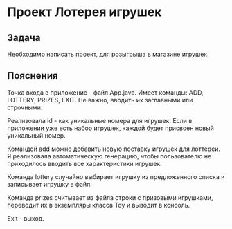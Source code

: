 # Проект Лотерея игрушек
## Задача
Необходимо написать проект, для розыгрыша в магазине игрушек.

## Пояснения
Точка входа в приложение - файл App.java. Имеет команды: ADD, LOTTERY, PRIZES, EXIT. Не важно, вводить их заглавными или строчными.

Реализовала id - как уникальные номера для игрушек. Если в приложении уже есть набор игрушек, каждой будет присвоен новый уникальный номер.

Командой add можно добавить новую поставку игрушек для лоттереи. Я реализовала автоматическую генерацию, чтобы пользователю не приходилось вводить все характеристики игрушек.

Команда lottery случайно выбирает игрушку из предложенного списка и записывает игрушку в файл.

Команда prizes считывает из файла строки с призовыми игрушками, переводит их в экземпляры класса Toy и выводит в консоль.

Exit - выход.
